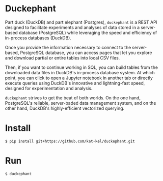 # Duckephant

Part duck (DuckDB) and part elephant (Postgres), `duckephant` is a REST API designed to facilitate experiments and analyses of data stored in a server-based database (PostgreSQL) while leveraging the speed and efficiency of in-process databases (DuckDB).

Once you provide the information necessary to connect to the server-based, PostgreSQL database, you can access pages that let you explore and download partial or entire tables into local CSV files.

Then, if you want to continue working in SQL, you can build tables from the downloaded data files in DuckDB's in-process database system.
At which point, you can click to open a Jupyter notebook in another tab or directly execute queries using DuckDB's innovative and lightning-fast speed, designed for experimentation and analysis.

`duckephant` strives to get the beat of both worlds. On the one hand, PostgreSQL's reliable, server-baded data management system, and on the other hand, DuckDB's highly-efficient vectorized querying.

# Install

```console
$ pip install git+https://github.com/kat-kel/duckephant.git
```

# Run

```console
$ duckephant
```
